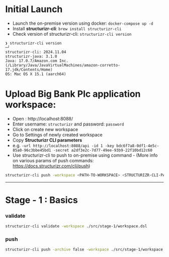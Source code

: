 # Initial Launch
- Launch the on-premise version using docker: `docker-compose up -d`
- Install **structurizr-cli**: `brew install structurizr-cli`
- Check version of structurizr-cli: `structurizr-cli version`
```console
❯ structurizr-cli version                                                                                                                                             ─╯
structurizr-cli: 2024.11.04
structurizr-java: 3.1.0
Java: 17.0.7/Amazon.com Inc. (/Library/Java/JavaVirtualMachines/amazon-corretto-17.jdk/Contents/Home)
OS: Mac OS X 15.1 (aarch64)
```

# Upload Big Bank Plc application workspace:
- Open : http://localhost:8088/
- Enter username: `structurizr` and password: `password`
- Click on create new workspace
- Go to Settings of newly created workspace
- Copy **Structurizr CLI parameters**
- e.g. `-url http://localhost:8088/api -id 1 -key bdc6f7a8-0df1-4e5c-85a0-96c3bbe45bd1 -secret a2df3e2c-7d77-49ee-93b9-22f10bd12c60`
- Use structurizr-cli to push to on-premise using command - (More info on various params of push commands: https://docs.structurizr.com/cli/push)
```bash
structurizr-cli push -workspace <PATH-TO-WORKSPACE> <STRUCTURIZR-CLI-PARAMETERS>
```

---

# Stage - 1 : Basics
### validate
```bash
structurizr-cli validate -workspace ./src/stage-1/workspace.dsl
```

### push
```bash
structurizr-cli push -archive false -workspace ./src/stage-1/workspace.dsl <STRUCTURIZR-CLI-PARAMETERS>
```